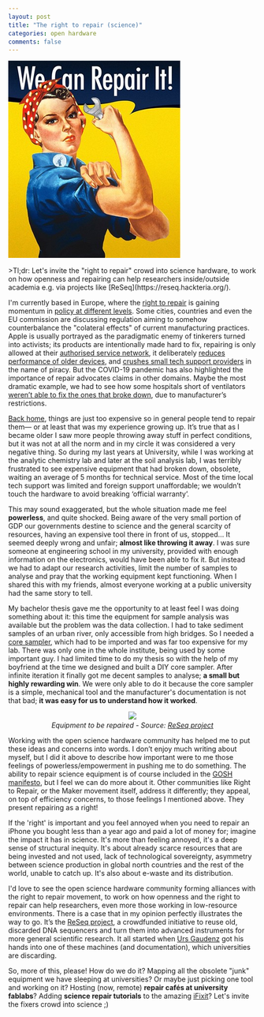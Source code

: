```yaml
---
layout: post
title: "The right to repair (science)"
categories: open hardware
comments: false
---
```

<p align='left'>
<img src='/assets/img/repairit2.jpg'>
</p>
>Tl;dr: Let's invite the "right to repair" crowd into science hardware, to work on how openness and repairing can help researchers inside/outside academia e.g. via projects like [ReSeq](https://reseq.hackteria.org/).


I'm currently based in Europe, where the [right to repair](https://repair.eu) is gaining momentum in [policy at different levels](https://www.ifixit.com/News/35606/right-to-repair-is-gaining-ground-in-2020). Some cities, countries and even the EU commission are discussing regulation aiming to somehow counterbalance the "colateral effects" of current manufacturing practices. Apple is usually portrayed as the paradigmatic enemy of tinkerers turned into activists; its products are intentionally made hard to fix, repairing is only allowed at their [authorised service network](https://www.theverge.com/2020/2/6/21126970/apple-iphone-independent-repair-contract-search-audit), it deliberately [reduces performance of older devices](https://www.theverge.com/2017/12/20/16800058/apple-iphone-slow-fix-battery-life-capacity), and [crushes small tech support providers](https://repair.eu/news/apple-crushes-one-man-repair-shop/) in the name of piracy. But the COVID-19 pandemic has also highlighted the importance of repair advocates claims in other domains. Maybe the most dramatic example, we had to see how some hospitals short of ventilators [weren’t able to fix the ones that broke down](https://www.businessinsider.com/ventilator-manufacturers-dont-let-hospitals-fix-coronavirus-right-to-repair-2020-5?r=US&IR=T), due to manufacturer’s restrictions.

[Back home](https://en.wikipedia.org/wiki/Buenos_Aires), things are just too expensive so in general people tend to repair them— or at least that was my experience growing up. It’s true that as I became older I saw more people throwing away stuff in perfect conditions, but it was not at all the norm and in my circle it was considered a very negative thing. So during my last years at University, while I was working at the analytic chemistry lab and later at the soil analysis lab, I was terribly frustrated to see expensive equipment that had broken down, obsolete, waiting an average of 5 months for technical service. Most of the time local tech support was limited and foreign support unaffordable; we wouldn’t touch the hardware to avoid breaking ‘official warranty’. 

This may sound exaggerated, but the whole situation made me feel **powerless**, and quite shocked. Being aware of the very small portion of GDP our governments destine to science and the general scarcity of resources, having an expensive tool there in front of us, stopped... It seemed deeply wrong and unfair; **almost like throwing it away**. I was sure someone at engineering school in my university, provided with enough information on the electronics, would have been able to fix it. But instead we had to adapt our research activities, limit the number of samples to analyse and pray that the working equipment kept functioning. When I shared this with my friends, almost everyone working at a public university had the same story to tell.

My bachelor thesis gave me the opportunity to at least feel I was doing something about it: this time the equipment for sample analysis was available but the problem was the data collection. I had to take sediment samples of an urban river, only accessible from high bridges. So I needed a [core sampler](http://www.kc-denmark.dk/media/11625/13.030%20-%20Kajak%20sediment%20Sampler%20-%20Manual.pdf), which had to be imported and was far too expensive for my lab. There was only one in the whole institute, being used by some important guy. I had limited time to do my thesis so with the help of my boyfriend at the time we designed and built a DIY core sampler. After infinite iteration it finally got me decent samples to analyse; **a small but highly rewarding win**. We were only able to do it because the core sampler is a simple, mechanical tool and the manufacturer's documentation is not that bad; **it was easy for us to understand how it worked**. 

<p align='center'>
    <img src='https://reseq.hackteria.org/400px-HiSeq.jpg'><br>  
    <i>Equipment to be repaired - Source: <a href='https://reseq.hackteria.org'>ReSeq project</a></i>
</p>

Working with the open science hardware community has helped me to put these ideas and concerns into words. I don’t enjoy much writing about myself, but I did it above to describe how important were to me those feelings of powerless/empowerment in pushing me to do something. The ability to repair science equipment is of course included in the [GOSH manifesto](http://openhardware.science/gosh-manifesto), but I feel we can do more about it. Other communities like Right to Repair, or the Maker movement itself, address it differently; they appeal, on top of efficiency concerns, to those feelings I mentioned above. They present repairing as a right! 

If the 'right' is important and you feel annoyed when you need to repair an iPhone you bought less than a year ago and paid a lot of money for; imagine the impact it has in science. It's more than feeling annoyed, it's a deep sense of structural inequity. It's about already scarce resources that are being invested and not used, lack of technological sovereignty, asymmetry between science production in global north countries and the rest of the world, unable to catch up. It's also about e-waste and its distribution.

I'd love to see the open science hardware community forming alliances with the right to repair movement, to work on how openness and the right to repair can help researchers, even more those working in low-resource environments. There is a case that in my opinion perfectly illustrates the way to go. It’s the [ReSeq project](https://reseq.hackteria.org/), a crowdfunded initiative to reuse old, discarded DNA sequencers and turn them into advanced instruments for more general scientific research. It all started when [Urs Gaudenz](http://gaudilabs.ch/) got his hands into one of these machines (and documentation), which universities are discarding. 

So, more of this, please! How do we do it? Mapping all the obsolete "junk" equipment we have sleeping at universities? Or maybe just picking one tool and working on it? Hosting (now, remote) **repair cafés at university fablabs**? Adding **science repair tutorials** to the amazing [iFixit](ifixit.com)? Let's invite the fixers crowd into science ;)



